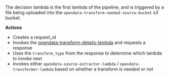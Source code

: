 The decision lambda is the first lambda of the pipeline, and is triggered by a file being uploaded into the
`opendata-transform-needed-source-bucket` s3 bucket.

**Actions**
- Creates a request_id
- Invokes the [opendata-transform-details-lambda](https://github.com/ONS-OpenData/dp-opendata-upload/blob/main/opendata-transform-details-lambda/README.md) and requests a response
- Uses the `transform_type` from the response to determine which lambda to invoke next
- Invokes either `opendata-source-extractor-lambda` / `opendata-transformer-lambda` based on whether a transform is needed or not 
